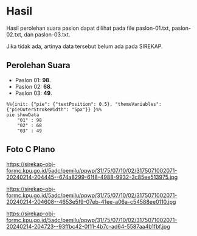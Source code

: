 # Hasil

Hasil perolehan suara paslon dapat dilihat pada file paslon-01.txt, paslon-02.txt, dan paslon-03.txt.

Jika tidak ada, artinya data tersebut belum ada pada SIREKAP.

## Perolehan Suara

 * Paslon 01: **98**.
 * Paslon 02: **68**.
 * Paslon 03: **49**.

```mermaid
%%{init: {"pie": {"textPosition": 0.5}, "themeVariables": {"pieOuterStrokeWidth": "5px"}} }%%
pie showData
    "01" : 98
    "02" : 68
    "03" : 49
```
## Foto C Plano

https://sirekap-obj-formc.kpu.go.id/5adc/pemilu/ppwp/31/75/07/10/02/3175071002071-20240214-204445--674a8299-61f8-4988-9932-3c85ee513975.jpg

https://sirekap-obj-formc.kpu.go.id/5adc/pemilu/ppwp/31/75/07/10/02/3175071002071-20240214-204608--4653e5f9-07eb-41ee-a06a-c54588ee0110.jpg

https://sirekap-obj-formc.kpu.go.id/5adc/pemilu/ppwp/31/75/07/10/02/3175071002071-20240214-204723--93ffbc42-0f11-4b7c-ad64-5587aa4b1fbf.jpg
